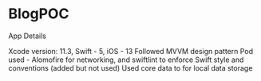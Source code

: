 # BlogPOC

App Details

Xcode version: 11.3, Swift - 5, iOS - 13
Followed MVVM design pattern
Pod used - Alomofire for networking, and swiftlint to enforce Swift style and conventions (added but not used)
Used core data to for local data storage  
